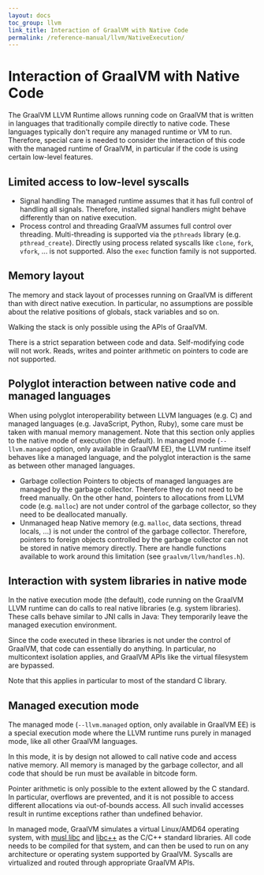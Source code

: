 ```yaml
---
layout: docs
toc_group: llvm
link_title: Interaction of GraalVM with Native Code
permalink: /reference-manual/llvm/NativeExecution/
---
```

# Interaction of GraalVM with Native Code

The GraalVM LLVM Runtime allows running code on GraalVM that is written in languages that traditionally compile directly to native code.
These languages typically don't require any managed runtime or VM to run.
Therefore, special care is needed to consider the interaction of this code with the managed runtime of GraalVM, in particular if the code is using certain low-level features.

## Limited access to low-level syscalls

* Signal handling
    The managed runtime assumes that it has full control of handling all signals.
    Therefore, installed signal handlers might behave differently than on native execution.
* Process control and threading
    GraalVM assumes full control over threading.
    Multi-threading is supported via the `pthreads` library (e.g. `pthread_create`).
    Directly using process related syscalls like `clone`, `fork`, `vfork`, ... is not supported.
    Also the `exec` function family is not supported.

## Memory layout

The memory and stack layout of processes running on GraalVM is different than with direct native execution.
In particular, no assumptions are possible about the relative positions of globals, stack variables and so on.

Walking the stack is only possible using the APIs of GraalVM.

There is a strict separation between code and data.
Self-modifying code will not work.
Reads, writes and pointer arithmetic on pointers to code are not supported.


## Polyglot interaction between native code and managed languages

When using polyglot interoperability between LLVM languages (e.g. C) and managed languages (e.g. JavaScript, Python, Ruby), some care must be taken with manual memory management.
Note that this section only applies to the native mode of execution (the default).
In managed mode (`--llvm.managed` option, only available in GraalVM EE), the LLVM runtime itself behaves like a managed language, and the polyglot interaction is the same as between other managed languages.

* Garbage collection
    Pointers to objects of managed languages are managed by the garbage collector.
    Therefore they do not need to be freed manually.
    On the other hand, pointers to allocations from LLVM code (e.g. `malloc`) are not under control of the garbage collector, so they need to be deallocated manually.
* Unmanaged heap
    Native memory (e.g. `malloc`, data sections, thread locals, ...) is not under the control of the garbage collector.
    Therefore, pointers to foreign objects controlled by the garbage collector can not be stored in native memory directly.
    There are handle functions available to work around this limitation (see `graalvm/llvm/handles.h`).


## Interaction with system libraries in native mode

In the native execution mode (the default), code running on the GraalVM LLVM runtime can do calls to real native libraries (e.g. system libraries).
These calls behave similar to JNI calls in Java: They temporarily leave the managed execution environment.

Since the code executed in these libraries is not under the control of GraalVM, that code can essentially do anything.
In particular, no multicontext isolation applies, and GraalVM APIs like the virtual filesystem are bypassed.

Note that this applies in particular to most of the standard C library.


## Managed execution mode

The managed mode (`--llvm.managed` option, only available in GraalVM EE) is a special execution mode where the LLVM runtime runs purely in managed mode, like all other GraalVM languages.

In this mode, it is by design not allowed to call native code and access native memory.
All memory is managed by the garbage collector, and all code that should be run must be available in bitcode form.

Pointer arithmetic is only possible to the extent allowed by the C standard.
In particular, overflows are prevented, and it is not possible to access different allocations via out-of-bounds access.
All such invalid accesses result in runtime exceptions rather than undefined behavior.

In managed mode, GraalVM simulates a virtual Linux/AMD64 operating system, with [musl libc](https://www.musl-libc.org/) and [libc++](https://libcxx.llvm.org/) as the C/C++ standard libraries.
All code needs to be compiled for that system, and can then be used to run on any architecture or operating system supported by GraalVM.
Syscalls are virtualized and routed through appropriate GraalVM APIs.
